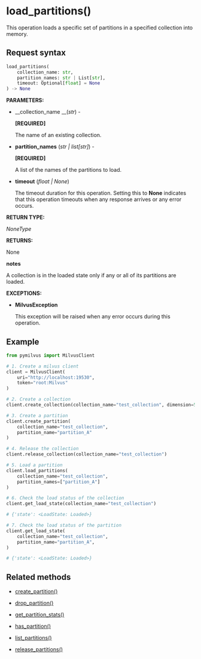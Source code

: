 # load_partitions()

This operation loads a specific set of partitions in a specified collection into memory.

## Request syntax

```python
load_partitions(
    collection_name: str,
    partition_names: str | List[str],
    timeout: Optional[float] = None
) -> None
```

__PARAMETERS:__

- __collection_name __(_str_) -

    __[REQUIRED]__

    The name of an existing collection.

- __partition_names__ (_str | list[str]_) -

    __[REQUIRED]__

    A list of the names of the partitions to load.

- __timeout__ (_float _|_ None_)  

    The timeout duration for this operation. Setting this to __None__ indicates that this operation timeouts when any response arrives or any error occurs.

__RETURN TYPE:__

_NoneType_

__RETURNS:__

None

<div class="admonition note">

<p><b>notes</b></p>

<p>A collection is in the loaded state only if any or all of its partitions are loaded.</p>

</div>

__EXCEPTIONS:__

- __MilvusException__

    This exception will be raised when any error occurs during this operation.

## Example

```python
from pymilvus import MilvusClient

# 1. Create a milvus client
client = MilvusClient(
    uri="http://localhost:19530",
    token="root:Milvus"
)

# 2. Create a collection
client.create_collection(collection_name="test_collection", dimension=5)

# 3. Create a partition
client.create_partition(
    collection_name="test_collection", 
    partition_name="partition_A"
)

# 4. Release the collection
client.release_collection(collection_name="test_collection")

# 5. Load a partition
client.load_partitions(
    collection_name="test_collection",
    partition_names=["partition_A"]
)

# 6. Check the load status of the collection
client.get_load_state(collection_name="test_collection") 

# {'state': <LoadState: Loaded>}

# 7. Check the load status of the partition
client.get_load_state(
    collection_name="test_collection",
    partition_name="partition_A",
)

# {'state': <LoadState: Loaded>}
```

## Related methods

- [create_partition()](./Partitions/create_partition.md)

- [drop_partition()](./Partitions/drop_partition.md)

- [get_partition_stats()](./Partitions/get_partition_stats.md)

- [has_partition()](./Partitions/has_partition.md)

- [list_partitions()](./Partitions/list_partitions.md)

- [release_partitions()](./Partitions/release_partitions.md)

